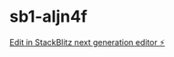 # sb1-aljn4f

[Edit in StackBlitz next generation editor ⚡️](https://stackblitz.com/~/github.com/siriustrack/sb1-aljn4f)